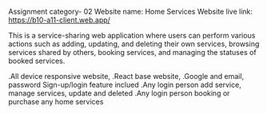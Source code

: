 Assignment category- 02
Website name: Home Services
Website live link: https://b10-a11-client.web.app/

This is a service-sharing web application where users can perform various actions such as adding, updating, and deleting their own services, browsing services shared by others, booking services, and managing the statuses of booked services.

.All device responsive website,
.React base website,
.Google and email, password Sign-up/login feature inclued 
.Any login person add service, manage services, update and deleted
.Any login person booking or purchase any home services

